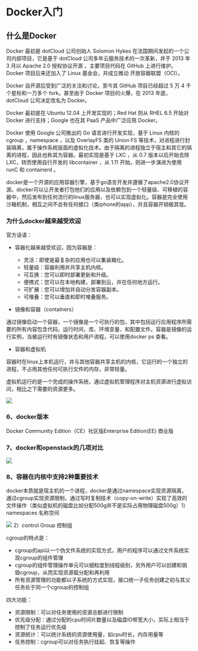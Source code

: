 # Docker入门

## 什么是Docker
Docker 最初是 dotCloud 公司创始人 Solomon Hykes 在法国期间发起的一个公司内部项目，它是基于 dotCloud 公司多年云服务技术的一次革新，并于 2013 年 3 月以 Apache 2.0 授权协议开源 ，主要项目代码在 GitHub 上进行维护。Docker 项目后来还加入了 Linux 基金会，并成立推动 开放容器联盟（OCI）。

Docker 自开源后受到广泛的关注和讨论，至今其 GitHub 项目已经超过 5 万 4 千个星标和一万多个 fork。甚至由于 Docker 项目的火爆，在 2013 年底，dotCloud 公司决定改名为 Docker。

Docker 最初是在 Ubuntu 12.04 上开发实现的；Red Hat 则从 RHEL 6.5 开始对 Docker 进行支持；Google 也在其 PaaS 产品中广泛应用 Docker。

Docker 使用 Google 公司推出的 Go 语言进行开发实现，基于 Linux 内核的 cgroup ，namespace ，以及 OverlayFS 类的 Union FS 等技术，对进程进行封装隔离，属于操作系统层面的虚拟化技术。由于隔离的进程独立于宿主和其它的隔离的进程，因此也称其为容器。最初实现是基于 LXC ，从 0.7 版本以后开始去除 LXC，转而使用自行开发的 libcontainer ，从 1.11 开始，则进一步演进为使用 runC 和 containerd 。


docker是一个开源的应用容器引擎，基于go语言开发并遵循了apache2.0协议开源。docker可以让开发者打包他们的应用以及依赖包到一个轻量级、可移植的容器中，然后发布到任何流行的linux服务器，也可以实现虚拟化。容器是完全使用沙箱机制，相互之间不会有任何接口（类iphone的app），并且容器开销极其低。

### **为什么docker越来越受欢迎**

官方话语：

* 容器化越来越受欢迎，因为容器是：
  * 灵活：即使是最复杂的应用也可以集装箱化。
  * 轻量级：容器利用并共享主机内核。
  * 可互换：您可以即时部署更新和升级。
  * 便携式：您可以在本地构建，部署到云，并在任何地方运行。
  * 可扩展：您可以增加并自动分发容器副本。
  * 可堆叠：您可以垂直和即时堆叠服务。



* 镜像和容器（contalners）

通过镜像启动一个容器，一个镜像是一个可执行的包，其中包括运行应用程序所需要的所有内容包含代码，运行时间，库、环境变量、和配置文件。容器是镜像的运行实例，当被运行时有镜像状态和用户进程，可以使用docker ps 查看。



* 容器和虚拟机

容器时在linux上本机运行，并与其他容器共享主机的内核，它运行的一个独立的进程，不占用其他任何可执行文件的内存，非常轻量。

虚拟机运行的是一个完成的操作系统，通过虚拟机管理程序对主机资源进行虚拟访问，相比之下需要的资源更多。

![](https://pic2.zhimg.com/v2-0327d6666507f8716c3d3630fa4cb671_b.jpg)

### **6、docker版本**

Docker Community Edition（CE）社区版Enterprise Edition(EE) 商业版

### **7、docker和openstack的几项对比**

![](https://pic2.zhimg.com/v2-05f095dff1275a596738fc3460d57cd5_b.jpg)

### **8、容器在内核中支持2种重要技术**

docker本质就是宿主机的一个进程，docker是通过namespace实现资源隔离，通过cgroup实现资源限制，通过写时复制技术（copy-on-write）实现了高效的文件操作（类似虚拟机的磁盘比如分配500g并不是实际占用物理磁盘500g）1）namespaces 名称空间

![](https://pic2.zhimg.com/v2-cbc6bb7f3aaa073bc5cbd18848e69741_b.jpg) 2）control Group 控制组

cgroup的特点是：　

* cgroup的api以一个伪文件系统的实现方式，用户的程序可以通过文件系统实现cgroup的组件管理
* cgroup的组件管理操作单元可以细粒度到线程级别，另外用户可以创建和销毁cgroup，从而实现资源载分配和再利用
* 所有资源管理的功能都以子系统的方式实现，接口统一子任务创建之初与其父任务处于同一个cgroup的控制组

四大功能：

* 资源限制：可以对任务使用的资源总额进行限制
* 优先级分配：通过分配的cpu时间片数量以及磁盘IO带宽大小，实际上相当于控制了任务运行优先级
* 资源统计：可以统计系统的资源使用量，如cpu时长，内存用量等
* 任务控制：cgroup可以对任务执行挂起、恢复等操作






